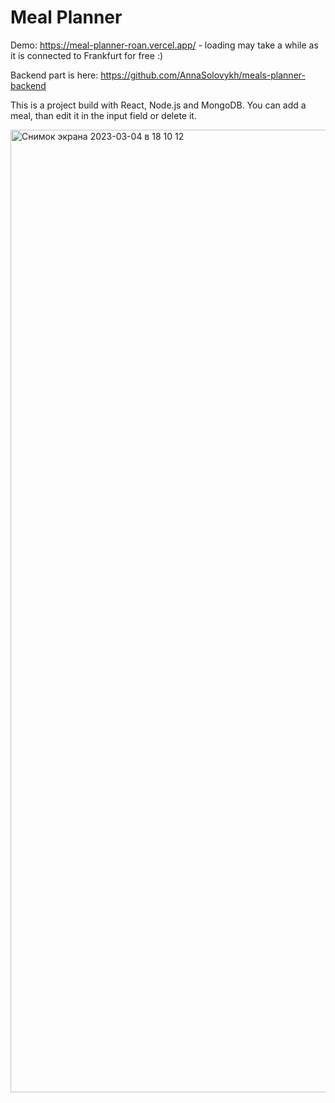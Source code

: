 # Meal Planner

Demo: https://meal-planner-roan.vercel.app/ - loading may take a while as it is connected to Frankfurt for free :)

Backend part is here: https://github.com/AnnaSolovykh/meals-planner-backend

This is a project build with React, Node.js and MongoDB.
You can add a meal, than edit it in the input field or delete it.

<img width="1540" alt="Снимок экрана 2023-03-04 в 18 10 12" src="https://user-images.githubusercontent.com/114008959/222913747-d174ba15-fa27-4457-823e-88e7d33a6b24.png">


